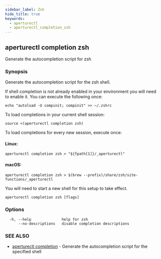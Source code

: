 ```yaml
---
sidebar_label: Zsh
hide_title: true
keywords:
  - aperturectl
  - aperturectl_completion_zsh
---
```


<!-- markdownlint-disable -->

## aperturectl completion zsh

Generate the autocompletion script for zsh

### Synopsis

Generate the autocompletion script for the zsh shell.

If shell completion is not already enabled in your environment you will need
to enable it. You can execute the following once:

    echo "autoload -U compinit; compinit" >> ~/.zshrc

To load completions in your current shell session:

    source <(aperturectl completion zsh)

To load completions for every new session, execute once:

#### Linux:

    aperturectl completion zsh > "${fpath[1]}/_aperturectl"

#### macOS:

    aperturectl completion zsh > $(brew --prefix)/share/zsh/site-functions/_aperturectl

You will need to start a new shell for this setup to take effect.

```
aperturectl completion zsh [flags]
```

### Options

```
  -h, --help              help for zsh
      --no-descriptions   disable completion descriptions
```

### SEE ALSO

- [aperturectl completion](/reference/aperture-cli/aperturectl/completion/completion.md) - Generate the autocompletion script for the specified shell
